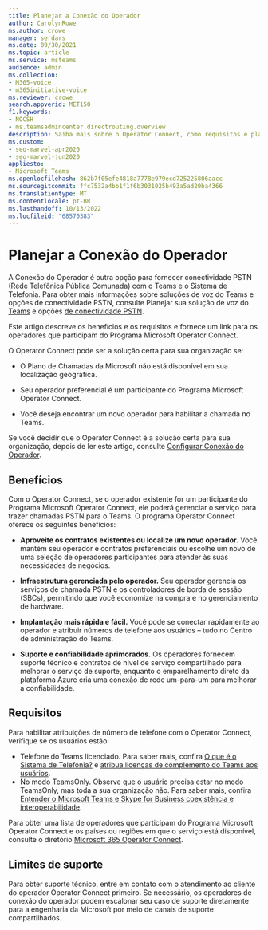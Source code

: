 ```yaml
---
title: Planejar a Conexão do Operador
author: CarolynRowe
ms.author: crowe
manager: serdars
ms.date: 09/30/2021
ms.topic: article
ms.service: msteams
audience: admin
ms.collection:
- M365-voice
- m365initiative-voice
ms.reviewer: crowe
search.appverid: MET150
f1.keywords:
- NOCSH
- ms.teamsadmincenter.directrouting.overview
description: Saiba mais sobre o Operator Connect, como requisitos e planejamento para implantação.
ms.custom:
- seo-marvel-apr2020
- seo-marvel-jun2020
appliesto:
- Microsoft Teams
ms.openlocfilehash: 862b7f05efe4818a7778e979ecd725225806aacc
ms.sourcegitcommit: ffc7532a4bb1f1f6b3031025b493a5ad20ba4366
ms.translationtype: MT
ms.contentlocale: pt-BR
ms.lasthandoff: 10/13/2022
ms.locfileid: "68570383"
---
```

# <a name="plan-for-operator-connect"></a>Planejar a Conexão do Operador

A Conexão do Operador é outra opção para fornecer conectividade PSTN (Rede Telefônica Pública Comunada) com o Teams e o Sistema de Telefonia. Para obter mais informações sobre soluções de voz do Teams e opções de conectividade PSTN, consulte Planejar sua solução de voz do [Teams](cloud-voice-landing-page.md) e opções [de conectividade PSTN](pstn-connectivity.md).

Este artigo descreve os benefícios e os requisitos e fornece um link para os operadores que participam do Programa Microsoft Operator Connect.  

O Operator Connect pode ser a solução certa para sua organização se:

- O Plano de Chamadas da Microsoft não está disponível em sua localização geográfica.

- Seu operador preferencial é um participante do Programa Microsoft Operator Connect.

- Você deseja encontrar um novo operador para habilitar a chamada no Teams.

Se você decidir que o Operator Connect é a solução certa para sua organização, depois de ler este artigo, consulte [Configurar Conexão do Operador](operator-connect-configure.md).  

## <a name="benefits"></a>Benefícios

Com o Operator Connect, se o operador existente for um participante do Programa Microsoft Operator Connect, ele poderá gerenciar o serviço para trazer chamadas PSTN para o Teams. O programa Operator Connect oferece os seguintes benefícios:

- **Aproveite os contratos existentes ou localize um novo operador.** Você mantém seu operador e contratos preferenciais ou escolhe um novo de uma seleção de operadores participantes para atender às suas necessidades de negócios.

- **Infraestrutura gerenciada pelo operador.** Seu operador gerencia os serviços de chamada PSTN e os controladores de borda de sessão (SBCs), permitindo que você economize na compra e no gerenciamento de hardware.

- **Implantação mais rápida e fácil.** Você pode se conectar rapidamente ao operador e atribuir números de telefone aos usuários – tudo no Centro de administração do Teams.

- **Suporte e confiabilidade aprimorados.** Os operadores fornecem suporte técnico e contratos de nível de serviço compartilhado para melhorar o serviço de suporte, enquanto o emparelhamento direto da plataforma Azure cria uma conexão de rede um-para-um para melhorar a confiabilidade. 

## <a name="requirements"></a>Requisitos

Para habilitar atribuições de número de telefone com o Operator Connect, verifique se os usuários estão:

- Telefone do Teams licenciado. Para saber mais, confira [O que é o Sistema de Telefonia?](what-is-phone-system-in-office-365.md) e [atribua licenças de complemento do Teams aos usuários](teams-add-on-licensing/assign-teams-add-on-licenses.md).
- No modo TeamsOnly. Observe que o usuário precisa estar no modo TeamsOnly, mas toda a sua organização não. Para saber mais, confira [Entender o Microsoft Teams e Skype for Business coexistência e interoperabilidade](teams-and-skypeforbusiness-coexistence-and-interoperability.md).

Para obter uma lista de operadores que participam do Programa Microsoft Operator Connect e os países ou regiões em que o serviço está disponível, consulte o diretório [Microsoft 365 Operator Connect](https://cloudpartners.transform.microsoft.com/practices/microsoft-365-for-operators/directory).

## <a name="support-boundaries"></a>Limites de suporte
Para obter suporte técnico, entre em contato com o atendimento ao cliente do operador Operator Connect primeiro. Se necessário, os operadores de conexão do operador podem escalonar seu caso de suporte diretamente para a engenharia da Microsoft por meio de canais de suporte compartilhados. 

